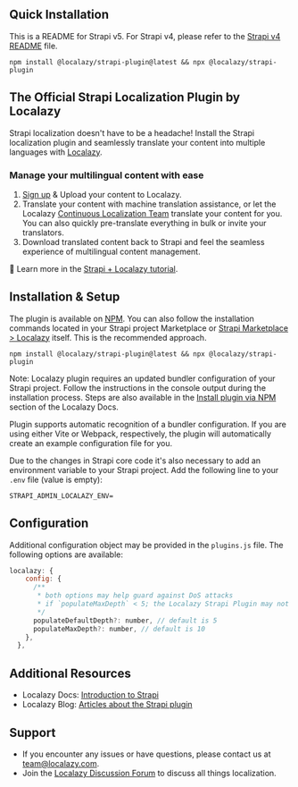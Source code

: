 ## Quick Installation

This is a README for Strapi v5. For Strapi v4, please refer to the [Strapi v4 README](https://github.com/localazy/strapi-plugin/tree/strapi-v4#readme) file.

```
npm install @localazy/strapi-plugin@latest && npx @localazy/strapi-plugin
```

## The Official Strapi Localization Plugin by Localazy

Strapi localization doesn't have to be a headache! Install the Strapi localization plugin and seamlessly translate your content into multiple languages with [Localazy](https://localazy.com).

### Manage your multilingual content with ease

1. [Sign up](https://localazy.com/register) & Upload your content to Localazy.
2. Translate your content with machine translation assistance, or let the Localazy [Continuous Localization Team](https://localazy.com/blog/guide-localazy-translation-services) translate your content for you. You can also quickly pre-translate everything in bulk or invite your translators.
3. Download translated content back to Strapi and feel the seamless experience of multilingual content management.

📰 Learn more in the [Strapi + Localazy tutorial](https://localazy.com/blog/how-to-strapi-localization-with-localazy#getting-started-with-strapi-localization).

## Installation & Setup

The plugin is available on [NPM](https://www.npmjs.com/package/@localazy/strapi-plugin).
You can also follow the installation commands located in your Strapi project Marketplace or [Strapi Marketplace > Localazy](https://market.strapi.io/plugins/@localazy-strapi-plugin) itself. This is the recommended approach.

```
npm install @localazy/strapi-plugin@latest && npx @localazy/strapi-plugin
```

Note: Localazy plugin requires an updated bundler configuration of your Strapi project. Follow the instructions in the console output during the installation process. Steps are also available in the [Install plugin via NPM](https://localazy.com/docs/strapi/strapi-plugin-introduction-installation#install-plugin-via-npm) section of the Localazy Docs.

Plugin supports automatic recognition of a bundler configuration. If you are using either Vite or Webpack, respectively, the plugin will automatically create an example configuration file for you.

Due to the changes in Strapi core code it's also necessary to add an environment variable to your Strapi project. Add the following line to your `.env` file (value is empty):

```
STRAPI_ADMIN_LOCALAZY_ENV=
```

## Configuration

Additional configuration object may be provided in the `plugins.js` file. The following options are available:

```js
localazy: {
    config: {
      /**
       * both options may help guard against DoS attacks
       * if `populateMaxDepth` < 5; the Localazy Strapi Plugin may not work as expected
       */
      populateDefaultDepth?: number, // default is 5
      populateMaxDepth?: number, // default is 10
    },
  },
```

## Additional Resources

- Localazy Docs: [Introduction to Strapi](https://localazy.com/docs/strapi/strapi-plugin-introduction-installation)
- Localazy Blog: [Articles about the Strapi plugin](https://localazy.com/tags/strapi)

## Support

- If you encounter any issues or have questions, please contact us at [team@localazy.com](mailto:team@localazy.com).
- Join the [Localazy Discussion Forum](https://discuss.localazy.com/) to discuss all things localization.
